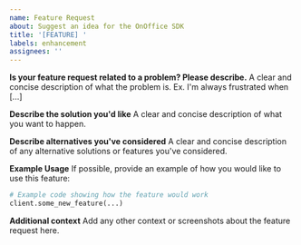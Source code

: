 ```yaml
---
name: Feature Request
about: Suggest an idea for the OnOffice SDK
title: '[FEATURE] '
labels: enhancement
assignees: ''
---
```


**Is your feature request related to a problem? Please describe.**
A clear and concise description of what the problem is. Ex. I'm always frustrated when [...]

**Describe the solution you'd like**
A clear and concise description of what you want to happen.

**Describe alternatives you've considered**
A clear and concise description of any alternative solutions or features you've considered.

**Example Usage**
If possible, provide an example of how you would like to use this feature:
```python
# Example code showing how the feature would work
client.some_new_feature(...)
```

**Additional context**
Add any other context or screenshots about the feature request here.
